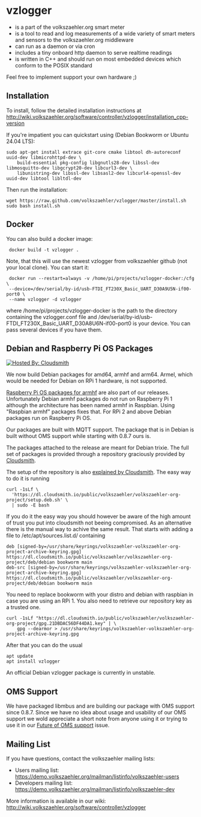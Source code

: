 vzlogger
=========
  * is a part of the volkszaehler.org smart meter
  * is a tool to read and log measurements of a wide variety of smart meters and sensors to the volkszaehler.org middleware
  * can run as a daemon or via cron
  * includes a tiny onboard http daemon to serve realtime readings
  * is written in C++ and should run on most embedded devices which conform to the POSIX standard

Feel free to implement support your own hardware ;)

Installation
---------------
To install, follow the detailed installation instructions at http://wiki.volkszaehler.org/software/controller/vzlogger/installation_cpp-version

If you're impatient you can quickstart using (Debian Bookworm or Ubuntu 24.04 LTS):

    sudo apt-get install extrace git-core cmake libtool dh-autoreconf uuid-dev libmicrohttpd-dev \
        build-essential pkg-config libgnutls28-dev libssl-dev libmosquitto-dev libgcrypt20-dev libcurl3-dev \
    	libunistring-dev libssl-dev libsasl2-dev libcurl4-openssl-dev uuid-dev libtool libltdl-dev

Then run the installation:

    wget https://raw.github.com/volkszaehler/vzlogger/master/install.sh
    sudo bash install.sh
    
Docker
------

You can also build a docker image:

     docker build -t vzlogger .
     
Note, that this will use the newest vzlogger from volkszaehler github (not your local clone).
You can start it:

     docker run --restart=always -v /home/pi/projects/vzlogger-docker:/cfg \
     --device=/dev/serial/by-id/usb-FTDI_FT230X_Basic_UART_D30A9U5N-if00-port0 \
     --name vzlogger -d vzlogger

where /home/pi/projects/vzlogger-docker is the path to the directory containing the vzlogger.conf file and
/dev/serial/by-id/usb-FTDI_FT230X_Basic_UART_D30A8U6N-if00-port0 is your device. You can pass several devices if you have them.

Debian and Raspberry Pi OS Packages
-------------

[![Hosted By: Cloudsmith](https://img.shields.io/badge/OSS%20hosting%20by-cloudsmith-blue?logo=cloudsmith&style=flat-square)](https://cloudsmith.com)

We now build Debian packages for amd64, armhf and arm64. Armel, which would be
needed for Debian on RPi 1 hardware, is not supported.

[Raspberry Pi OS packages for armhf](
https://cloudsmith.io/~volkszaehler/repos/volkszaehler-org-project/packages/?q=distribution%3Araspbian+AND+architecture%3Aarmhf) 
are also part of our releases. Unfortunately 
Debian armhf packages do not run on Raspberry Pi 1 although the architecture 
has been named armhf in Raspbian. Using "Raspbian armhf" packages fixes that.
For RPi 2 and above Debian packages run on Raspberry Pi OS. 

Our packages are built with MQTT support. The package that is in Debian is 
built without OMS support while starting with 0.8.7 ours is. 

The packages attached to the release are meant for Debian trixie. The full set
of packages is provided through a repository graciously provided by 
[Cloudsmith](https://cloudsmith.com).

The setup of the repository is also 
[explained by Cloudsmith](https://cloudsmith.io/~volkszaehler/repos/volkszaehler-org-project/setup/#formats-deb).
The easy way to do it is running 
```
curl -1sLf \
  'https://dl.cloudsmith.io/public/volkszaehler/volkszaehler-org-project/setup.deb.sh' \
  | sudo -E bash
```
If you do it the easy way you should however be aware of the high amount of 
trust you put into cloudsmith not beeing compromised. As an alternative there 
is the manual way to achive the same result. That starts with adding a file to
/etc/apt/sources.list.d/ containing
```
deb [signed-by=/usr/share/keyrings/volkszaehler-volkszaehler-org-project-archive-keyring.gpg] https://dl.cloudsmith.io/public/volkszaehler/volkszaehler-org-project/deb/debian bookworm main
deb-src [signed-by=/usr/share/keyrings/volkszaehler-volkszaehler-org-project-archive-keyring.gpg] https://dl.cloudsmith.io/public/volkszaehler/volkszaehler-org-project/deb/debian bookworm main
```
You need to replace bookworm with your distro and debian with raspbian in case
you are using an RPi 1. You also need to retrieve our repository key as a 
trusted one. 
```
curl -1sLf "https://dl.cloudsmith.io/public/volkszaehler/volkszaehler-org-project/gpg.21DBDAC56DF44DA1.key" | \
	gpg --dearmor > /usr/share/keyrings/volkszaehler-volkszaehler-org-project-archive-keyring.gpg
```

After that you can do the usual
```
apt update
apt install vzlogger
```

An official Debian vzlogger package is currently in unstable.

OMS Support
-------------

We have packaged libmbus and are building our package with OMS support since 
0.8.7. Since we have no idea about usage and usability of our OMS support we
wold appreciate a short note from anyone using it or trying to use it in our 
[Future of OMS support](https://github.com/volkszaehler/vzlogger/issues/650) 
issue.


Mailing List
-------------
If you have questions, contact the volkszaehler mailing lists:

  * Users mailing list: https://demo.volkszaehler.org/mailman/listinfo/volkszaehler-users
  * Developers mailing list: https://demo.volkszaehler.org/mailman/listinfo/volkszaehler-dev

More information is available in our wiki:
http://wiki.volkszaehler.org/software/controller/vzlogger
